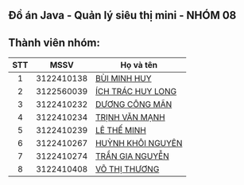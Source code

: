 ## Đồ án Java - Quản lý siêu thị mini - NHÓM 08

## Thành viên nhóm:

| STT |    MSSV    | Họ và tên                                                                              |
| :-: | :--------: | -------------------------------------------------------------------------------------- |
|  1  | 3122410138 | [ BÙI MINH HUY ](https://www.youtube.com/watch?v=xvFZjo5PgG0&pp=ygUJcmljayByb2xs)      |
|  2  | 3122560039 | [ ÍCH TRÁC HUY LONG ](https://www.youtube.com/watch?v=xvFZjo5PgG0&pp=ygUJcmljayByb2xs) |
|  3  | 3122410232 | [ DƯƠNG CÔNG MÃN ](https://www.youtube.com/watch?v=xvFZjo5PgG0&pp=ygUJcmljayByb2xs)    |
|  4  | 3122410234 | [ TRỊNH VĂN MẠNH ](https://www.youtube.com/watch?v=xvFZjo5PgG0&pp=ygUJcmljayByb2xs)    |
|  5  | 3122410239 | [ LÊ THẾ MINH ](https://www.facebook.com/minh.lethe.186590)                            |
|  6  | 3122410267 | [ HUỲNH KHÔI NGUYÊN ](https://www.facebook.com/nguyen.huynhkhoi.6921)                  |
|  7  | 3122410274 | [ TRẦN GIA NGUYỄN ](https://www.facebook.com/Remilia1704/)                             |
|  8  | 3122410408 | [ VÕ THỊ THƯƠNG ](https://www.youtube.com/watch?v=xvFZjo5PgG0&pp=ygUJcmljayByb2xs)     |
